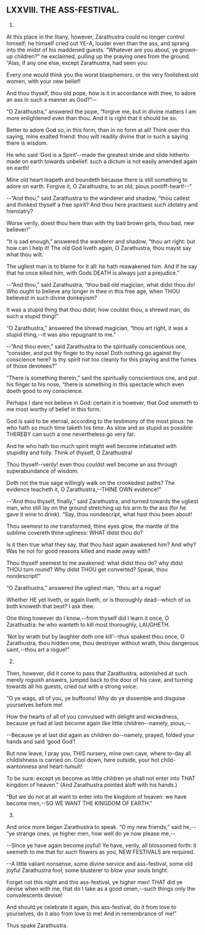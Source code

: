 ## LXXVIII. THE ASS-FESTIVAL.

1.

At this place in the litany, however, Zarathustra could no longer
control himself; he himself cried out YE-A, louder even than the ass,
and sprang into the midst of his maddened guests. “Whatever are you
about, ye grown-up children?” he exclaimed, pulling up the praying ones
from the ground. “Alas, if any one else, except Zarathustra, had seen
you:

Every one would think you the worst blasphemers, or the very foolishest
old women, with your new belief!

And thou thyself, thou old pope, how is it in accordance with thee, to
adore an ass in such a manner as God?”--

“O Zarathustra,” answered the pope, “forgive me, but in divine matters
I am more enlightened even than thou. And it is right that it should be
so.

Better to adore God so, in this form, than in no form at all! Think over
this saying, mine exalted friend: thou wilt readily divine that in such
a saying there is wisdom.

He who said ‘God is a Spirit’--made the greatest stride and slide
hitherto made on earth towards unbelief: such a dictum is not easily
amended again on earth!

Mine old heart leapeth and boundeth because there is still something
to adore on earth. Forgive it, O Zarathustra, to an old, pious
pontiff-heart!--”

--“And thou,” said Zarathustra to the wanderer and shadow, “thou callest
and thinkest thyself a free spirit? And thou here practisest such
idolatry and hierolatry?

Worse verily, doest thou here than with thy bad brown girls, thou bad,
new believer!”

“It is sad enough,” answered the wanderer and shadow, “thou art right:
but how can I help it! The old God liveth again, O Zarathustra, thou
mayst say what thou wilt.

The ugliest man is to blame for it all: he hath reawakened him. And
if he say that he once killed him, with Gods DEATH is always just a
prejudice.”

--“And thou,” said Zarathustra, “thou bad old magician, what didst thou
do! Who ought to believe any longer in thee in this free age, when THOU
believest in such divine donkeyism?

It was a stupid thing that thou didst; how couldst thou, a shrewd man,
do such a stupid thing!”

“O Zarathustra,” answered the shrewd magician, “thou art right, it was a
stupid thing,--it was also repugnant to me.”

--“And thou even,” said Zarathustra to the spiritually conscientious
one, “consider, and put thy finger to thy nose! Doth nothing go against
thy conscience here? Is thy spirit not too cleanly for this praying and
the fumes of those devotees?”

“There is something therein,” said the spiritually conscientious one,
and put his finger to his nose, “there is something in this spectacle
which even doeth good to my conscience.

Perhaps I dare not believe in God: certain it is however, that God
seemeth to me most worthy of belief in this form.

God is said to be eternal, according to the testimony of the most pious:
he who hath so much time taketh his time. As slow and as stupid as
possible: THEREBY can such a one nevertheless go very far.

And he who hath too much spirit might well become infatuated with
stupidity and folly. Think of thyself, O Zarathustra!

Thou thyself--verily! even thou couldst well become an ass through
superabundance of wisdom.

Doth not the true sage willingly walk on the crookedest paths? The
evidence teacheth it, O Zarathustra,--THINE OWN evidence!”

--“And thou thyself, finally,” said Zarathustra, and turned towards the
ugliest man, who still lay on the ground stretching up his arm to the
ass (for he gave it wine to drink). “Say, thou nondescript, what hast
thou been about!

Thou seemest to me transformed, thine eyes glow, the mantle of the
sublime covereth thine ugliness: WHAT didst thou do?

Is it then true what they say, that thou hast again awakened him? And
why? Was he not for good reasons killed and made away with?

Thou thyself seemest to me awakened: what didst thou do? why didst THOU
turn round? Why didst THOU get converted? Speak, thou nondescript!”

“O Zarathustra,” answered the ugliest man, “thou art a rogue!

Whether HE yet liveth, or again liveth, or is thoroughly dead--which of
us both knoweth that best? I ask thee.

One thing however do I know,--from thyself did I learn it once, O
Zarathustra: he who wanteth to kill most thoroughly, LAUGHETH.

‘Not by wrath but by laughter doth one kill’--thus spakest thou once,
O Zarathustra, thou hidden one, thou destroyer without wrath, thou
dangerous saint,--thou art a rogue!”

2.

Then, however, did it come to pass that Zarathustra, astonished at such
merely roguish answers, jumped back to the door of his cave, and turning
towards all his guests, cried out with a strong voice:

“O ye wags, all of you, ye buffoons! Why do ye dissemble and disguise
yourselves before me!

How the hearts of all of you convulsed with delight and wickedness,
because ye had at last become again like little children--namely,
pious,--

--Because ye at last did again as children do--namely, prayed, folded
your hands and said ‘good God’!

But now leave, I pray you, THIS nursery, mine own cave, where to-day
all childishness is carried on. Cool down, here outside, your hot
child-wantonness and heart-tumult!

To be sure: except ye become as little children ye shall not enter into
THAT kingdom of heaven.” (And Zarathustra pointed aloft with his hands.)

“But we do not at all want to enter into the kingdom of heaven: we have
become men,--SO WE WANT THE KINGDOM OF EARTH.”

3.

And once more began Zarathustra to speak. “O my new friends,” said he,--
“ye strange ones, ye higher men, how well do ye now please me,--

--Since ye have again become joyful! Ye have, verily, all blossomed
forth: it seemeth to me that for such flowers as you, NEW FESTIVALS are
required.

--A little valiant nonsense, some divine service and ass-festival, some
old joyful Zarathustra fool, some blusterer to blow your souls bright.

Forget not this night and this ass-festival, ye higher men! THAT did ye
devise when with me, that do I take as a good omen,--such things only
the convalescents devise!

And should ye celebrate it again, this ass-festival, do it from love to
yourselves, do it also from love to me! And in remembrance of me!”

Thus spake Zarathustra.




